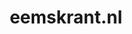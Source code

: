 ---
layout: post
title: "eemskrant.nl"
internal_url: "/dutchgov/eemskrant.nl.html"
subdomains_count: 17
all_subdomains_count: 17
urls_count: 17
ssl_rank: 90
http_rank: 25
url_link: /data/eemskrant.nl/urls.txt
all_subdomains_link: /data/eemskrant.nl/all_subdomains.txt
subdomains_link: /data/eemskrant.nl/subdomains.txt
categories: dutchgov
---